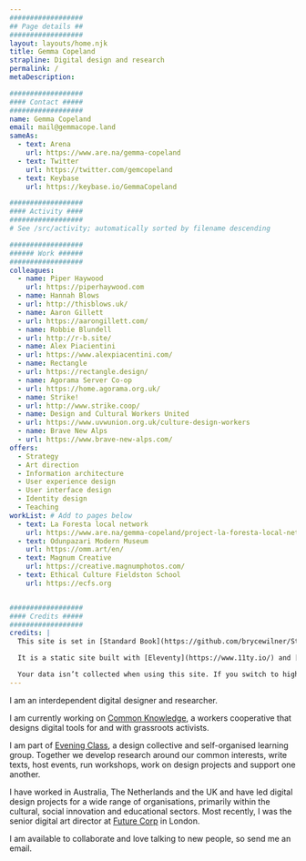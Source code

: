 ```yaml
---
##################
## Page details ##
##################
layout: layouts/home.njk
title: Gemma Copeland
strapline: Digital design and research
permalink: /
metaDescription:

##################
#### Contact #####
##################
name: Gemma Copeland
email: mail@gemmacope.land
sameAs:
  - text: Arena
    url: https://www.are.na/gemma-copeland
  - text: Twitter
    url: https://twitter.com/gemcopeland
  - text: Keybase
    url: https://keybase.io/GemmaCopeland

##################
#### Activity ####
##################
# See /src/activity; automatically sorted by filename descending

##################
###### Work ######
##################
colleagues:
  - name: Piper Haywood
    url: https://piperhaywood.com
  - name: Hannah Blows
  - url: http://thisblows.uk/
  - name: Aaron Gillett
  - url: https://aarongillett.com/
  - name: Robbie Blundell
  - url: http://r-b.site/
  - name: Alex Piacientini
  - url: https://www.alexpiacentini.com/
  - name: Rectangle
  - url: https://rectangle.design/
  - name: Agorama Server Co-op
  - url: https://home.agorama.org.uk/
  - name: Strike!
  - url: http://www.strike.coop/
  - name: Design and Cultural Workers United
  - url: https://www.uvwunion.org.uk/culture-design-workers
  - name: Brave New Alps
  - url: https://www.brave-new-alps.com/
offers:
  - Strategy
  - Art direction
  - Information architecture
  - User experience design
  - User interface design
  - Identity design
  - Teaching
workList: # Add to pages below
  - text: La Foresta local network
    url: https://www.are.na/gemma-copeland/project-la-foresta-local-network
  - text: Odunpazari Modern Museum
    url: https://omm.art/en/
  - text: Magnum Creative
    url: https://creative.magnumphotos.com/
  - text: Ethical Culture Fieldston School
    url: https://ecfs.org


##################
#### Credits #####
##################
credits: |
  This site is set in [Standard Book](https://github.com/brycewilner/Standard) by Bryce Wilner. Thank you!

  It is a static site built with [Eleventy](https://www.11ty.io/) and [Arena](https://www.are.na/) by the wonderful Piper Haywood. If you’re interested, you can check out the [Github repo](https://github.com/GemCopeland/personal-website). Unless otherwise stated, all of the content on this website is subject to a [Creative Commons BY-NC-SA 4.0](https://creativecommons.org/licenses/by-nc-sa/4.0/) license.

  Your data isn’t collected when using this site. If you switch to high contrast mode, it will store a cookie to remember this preference.
---
```


I am an interdependent digital designer and researcher.

I am currently working on [Common Knowledge](http://commonknowledge.coop), a workers cooperative that designs digital tools for and with grassroots activists.

I am part of [Evening Class](https://evening-class.org/), a design collective and self-organised learning group. Together we develop research around our common interests, write texts, host events, run workshops, work on design projects and support one another.

I have worked in Australia, The Netherlands and the UK and have led digital design projects for a wide range of organisations, primarily within the cultural, social innovation and educational sectors. Most recently, I was the senior digital art director at [Future Corp](https://futurecorp.london/) in London.

I am available to collaborate and love talking to new people, so send me an email.

